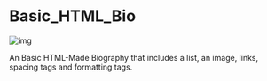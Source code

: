 # Basic_HTML_Bio

![img](https://upload.wikimedia.org/wikipedia/commons/thumb/2/22/Centre_Court.jpg/450px-Centre_Court.jpg)

An Basic HTML-Made Biography that includes a list, an image, links, spacing tags and formatting tags. 